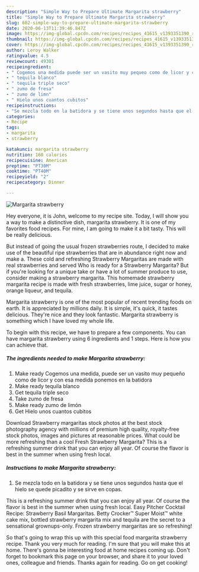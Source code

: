 ```yaml
---
description: "Simple Way to Prepare Ultimate Margarita strawberry"
title: "Simple Way to Prepare Ultimate Margarita strawberry"
slug: 602-simple-way-to-prepare-ultimate-margarita-strawberry
date: 2020-06-13T11:39:46.847Z
image: https://img-global.cpcdn.com/recipes/recipes_41615_v1393351390_receta_foto_00041615/751x532cq70/margarita-strawberry-foto-principal.jpg
thumbnail: https://img-global.cpcdn.com/recipes/recipes_41615_v1393351390_receta_foto_00041615/751x532cq70/margarita-strawberry-foto-principal.jpg
cover: https://img-global.cpcdn.com/recipes/recipes_41615_v1393351390_receta_foto_00041615/751x532cq70/margarita-strawberry-foto-principal.jpg
author: Leroy Walker
ratingvalue: 4.5
reviewcount: 49301
recipeingredient:
- " Cogemos una medida puede ser un vasito muy pequeo como de licor y con esa medida ponemos en la batidora"
- " tequila blanco"
- " tequila triple seco"
- " zumo de fresa"
- " zumo de limn"
- " Hielo unos cuantos cubitos"
recipeinstructions:
- "Se mezcla todo en la batidora y se tiene unos segundos hasta que el hielo se quede picadito y se sirve en copas."
categories:
- Recipe
tags:
- margarita
- strawberry

katakunci: margarita strawberry 
nutrition: 160 calories
recipecuisine: American
preptime: "PT30M"
cooktime: "PT40M"
recipeyield: "2"
recipecategory: Dinner

---
```



![Margarita strawberry](https://img-global.cpcdn.com/recipes/recipes_41615_v1393351390_receta_foto_00041615/751x532cq70/margarita-strawberry-foto-principal.jpg)

Hey everyone, it is John, welcome to my recipe site. Today, I will show you a way to make a distinctive dish, margarita strawberry. It is one of my favorites food recipes. For mine, I am going to make it a bit tasty. This will be really delicious.

But instead of going the usual frozen strawberries route, I decided to make use of the beautiful ripe strawberries that are in abundance right now and make a. These cold and refreshing Strawberry Margaritas are made with real strawberries and served Who is ready for a Strawberry Margarita? But if you&#39;re looking for a unique take or have a lot of summer produce to use, consider making a strawberry margarita. This homemade strawberry margarita recipe is made with fresh strawberries, lime juice, sugar or honey, orange liqueur, and tequila.

Margarita strawberry is one of the most popular of recent trending foods on earth. It is appreciated by millions daily. It is simple, it's quick, it tastes delicious. They're nice and they look fantastic. Margarita strawberry is something which I have loved my whole life.


To begin with this recipe, we have to prepare a few components. You can have margarita strawberry using 6 ingredients and 1 steps. Here is how you can achieve that.

<!--inarticleads1-->

##### The ingredients needed to make Margarita strawberry:

1. Make ready  Cogemos una medida, puede ser un vasito muy pequeño como de licor y con esa medida ponemos en la batidora
1. Make ready  tequila blanco
1. Get  tequila triple seco
1. Take  zumo de fresa
1. Make ready  zumo de limón
1. Get  Hielo unos cuantos cubitos


Download Strawberry margaritas stock photos at the best stock photography agency with millions of premium high quality, royalty-free stock photos, images and pictures at reasonable prices. What could be more refreshing than a cool Fresh Strawberry Margarita? This is a refreshing summer drink that you can enjoy all year. Of course the flavor is best in the summer when using fresh local. 

<!--inarticleads2-->

##### Instructions to make Margarita strawberry:

1. Se mezcla todo en la batidora y se tiene unos segundos hasta que el hielo se quede picadito y se sirve en copas.


This is a refreshing summer drink that you can enjoy all year. Of course the flavor is best in the summer when using fresh local. Easy Pitcher Cocktail Recipe: Strawberry Basil Margaritas. Betty Crocker™ Super Moist™ white cake mix, bottled strawberry margarita mix and tequila are the secret to a sensational grownups-only. Frozen strawberry margaritas are so refreshing! 

So that's going to wrap this up with this special food margarita strawberry recipe. Thank you very much for reading. I'm sure that you will make this at home. There's gonna be interesting food at home recipes coming up. Don't forget to bookmark this page on your browser, and share it to your loved ones, colleague and friends. Thanks again for reading. Go on get cooking!
